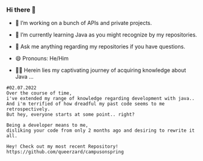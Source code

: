 ### Hi there 👋

- 🔭 I’m working on a bunch of APIs and private projects.
- 🌱 I’m currently learning Java as you might recognize by my repositories.
- 💬 Ask me anything regarding my repositories if you have questions.
- 😄 Pronouns: He/Him


- 🧙‍♂️ Herein lies my captivating journey of acquiring knowledge about Java ...

```
#02.07.2022
Over the course of time, 
i've extended my range of knowledge regarding development with java..
And i'm terrified of how dreadful my past code seems to me retrospectively.
But hey, everyone starts at some point.. right?

Being a developer means to me, 
disliking your code from only 2 months ago and desiring to rewrite it all.

Hey! Check out my most recent Repository!
https://github.com/queerzard/campusonspring
